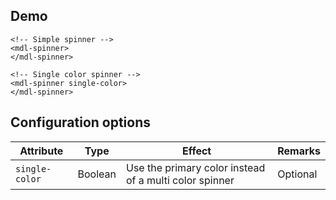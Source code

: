 ## Demo

```html_demo
<!-- Simple spinner -->
<mdl-spinner>
</mdl-spinner>

<!-- Single color spinner -->
<mdl-spinner single-color>
</mdl-spinner>
```

## Configuration options

| Attribute | Type | Effect | Remarks |
|-----------|------|--------|---------|
| `single-color` | Boolean | Use the primary color instead of a multi color spinner  | Optional |
